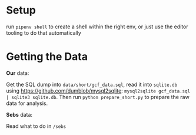 # Setup

run `pipenv shell` to create a shell within the right env, or just use the editor tooling to do that automatically

# Getting the Data

**Our** data:

Get the SQL dump into `data/short/gcf_data.sql`, read it into `sqlite.db` using https://github.com/dumblob/mysql2sqlite: `mysql2sqlite gcf_data.sql | sqlite3 sqlite.db`.
Then run `python prepare_short.py` to prepare the raw data for analysis.

**Sebs** data:

Read what to do in `/sebs`